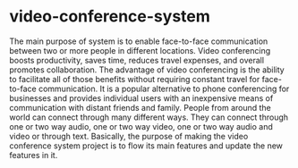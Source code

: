 # video-conference-system
 The main purpose of system is to enable face-to-face communication between two or more people in 
different locations. Video conferencing boosts productivity, saves time, reduces travel expenses, and 
overall promotes collaboration. The advantage of video conferencing is the ability to facilitate all of those 
benefits without requiring constant travel for face-to-face communication. It is a popular alternative to 
phone conferencing for businesses and provides individual users with an inexpensive means of 
communication with distant friends and family. People from around the world can connect through many 
different ways. They can connect through one or two way audio, one or two way video, one or two way 
audio and video or through text. Basically, the purpose of making the video conference system project is 
to flow its main features and update the new features in it.


